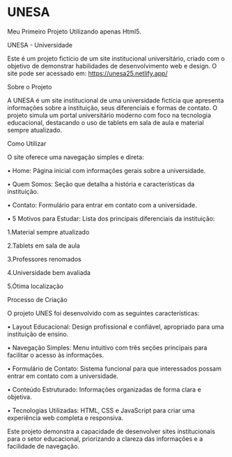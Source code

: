 # UNESA
Meu Primeiro Projeto Utilizando apenas Html5.

UNESA - Universidade

Este é um projeto fictício de um site institucional universitário, criado com o objetivo de demonstrar habilidades de desenvolvimento web e design. O site pode ser acessado em: https://unesa25.netlify.app/

Sobre o Projeto

A UNESA é um site institucional de uma universidade fictícia que apresenta informações sobre a instituição, seus diferenciais e formas de contato. O projeto simula um portal universitário moderno com foco na tecnologia educacional, destacando o uso de tablets em sala de aula e material sempre atualizado.

Como Utilizar

O site oferece uma navegação simples e direta:

•
Home: Página inicial com informações gerais sobre a universidade.

•
Quem Somos: Seção que detalha a história e características da instituição.

•
Contato: Formulário para entrar em contato com a universidade.

•
5 Motivos para Estudar: Lista dos principais diferenciais da instituição:

1.Material sempre atualizado


2.Tablets em sala de aula


3.Professores renomados


4.Universidade bem avaliada


5.Ótima localização




Processo de Criação


O projeto UNES foi desenvolvido com as seguintes características:

•
Layout Educacional: Design profissional e confiável, apropriado para uma instituição de ensino.

•
Navegação Simples: Menu intuitivo com três seções principais para facilitar o acesso às informações.

•
Formulário de Contato: Sistema funcional para que interessados possam entrar em contato com a universidade.

•
Conteúdo Estruturado: Informações organizadas de forma clara e objetiva.

•
Tecnologias Utilizadas: HTML, CSS e JavaScript para criar uma experiência web completa e responsiva.

Este projeto demonstra a capacidade de desenvolver sites institucionais para o setor educacional, priorizando a clareza das informações e a facilidade de navegação.

